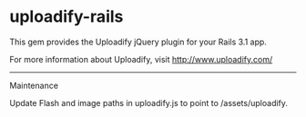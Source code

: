 # uploadify-rails

This gem provides the Uploadify jQuery plugin for your Rails 3.1 app.

For more information about Uploadify, visit http://www.uploadify.com/

-------

Maintenance

Update Flash and image paths in uploadify.js to point to /assets/uploadify.